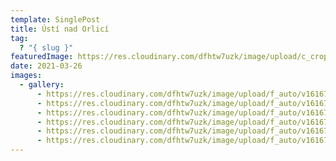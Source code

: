 ```yaml
---
template: SinglePost
title: Ústí nad Orlicí
tag:
  ? "{ slug }"
featuredImage: https://res.cloudinary.com/dfhtw7uzk/image/upload/c_crop,f_auto,h_600,q_auto,w_800/v1616784178/usti_nad_orlici/P1040984_dqdk1j.jpg
date: 2021-03-26
images:
  - gallery:
      - https://res.cloudinary.com/dfhtw7uzk/image/upload/f_auto/v1616784178/usti_nad_orlici/P1040984_dqdk1j.jpg
      - https://res.cloudinary.com/dfhtw7uzk/image/upload/f_auto/v1616784177/usti_nad_orlici/P1040985_dkj4uo.jpg
      - https://res.cloudinary.com/dfhtw7uzk/image/upload/f_auto/v1616784174/usti_nad_orlici/P1040982_ulgefo.jpg
      - https://res.cloudinary.com/dfhtw7uzk/image/upload/f_auto/v1616784174/usti_nad_orlici/P1040980_vap91t.jpg
      - https://res.cloudinary.com/dfhtw7uzk/image/upload/f_auto/v1616784171/usti_nad_orlici/P1040983_z8kmaz.jpg
      - https://res.cloudinary.com/dfhtw7uzk/image/upload/f_auto/v1616784169/usti_nad_orlici/P1040981_d2jcmi.jpg
---
```

